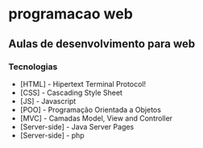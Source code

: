 # programacao web
## Aulas de desenvolvimento para web

### Tecnologias

* [HTML] 	- Hipertext Terminal Protocol!
* [CSS] 	-  Cascading Style Sheet
* [JS] 		- Javascript
* [POO]     - Programação Orientada a Objetos
* [MVC]     - Camadas Model, View and Controller
* [Server-side] - Java Server Pages
* [Server-side] - php